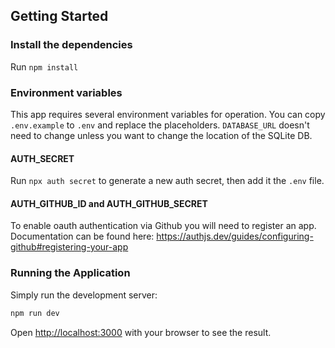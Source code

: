## Getting Started

### Install the dependencies

Run `npm install`

### Environment variables

This app requires several environment variables for operation. You can copy `.env.example` to `.env` and replace the placeholders. `DATABASE_URL` doesn't need to change unless you want to change the location of the SQLite DB.

#### AUTH_SECRET

Run `npx auth secret` to generate a new auth secret, then add it the `.env` file.

#### AUTH_GITHUB_ID and AUTH_GITHUB_SECRET

To enable oauth authentication via Github you will need to register an app. Documentation can be found here: https://authjs.dev/guides/configuring-github#registering-your-app

### Running the Application

Simply run the development server:

```bash
npm run dev
```

Open [http://localhost:3000](http://localhost:3000) with your browser to see the result.
